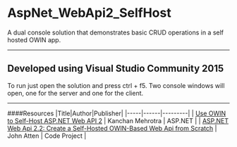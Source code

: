 # AspNet_WebApi2_SelfHost
A dual console solution that demonstrates basic CRUD operations in a self hosted OWIN app.

---
Developed using Visual Studio Community 2015
---

To run just open the solution and press ctrl + f5. Two console windows will open, one for the server and one for the client.

---

####Resources
|Title|Author|Publisher|
|-----|------|---------|
| [Use OWIN to Self-Host ASP.NET Web API 2](http://www.asp.net/web-api/overview/hosting-aspnet-web-api/use-owin-to-self-host-web-api) | Kanchan Mehrotra  | ASP.NET |
| [ASP.NET Web Api 2.2: Create a Self-Hosted OWIN-Based Web Api from Scratch](http://www.codeproject.com/Articles/869223/ASP-NET-Web-Api-Create-a-Self-Hosted-OWIN-Based-We) | John Atten  | Code Project |
